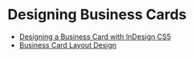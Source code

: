 # Designing Business Cards

* [Designing a Business Card with InDesign CS5](http://vector.tutsplus.com/tutorials/designing/quick-tip-designing-a-business-card-with-indesign-cs5/)
* [Business Card Layout Design](http://www.graphic-design-employment.com/indesign-files.html)

